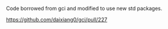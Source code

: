 Code borrowed from gci and modified to use new std packages.

https://github.com/daixiang0/gci/pull/227
